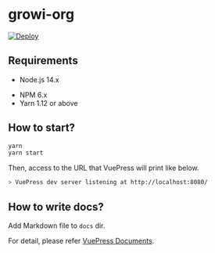 # growi-org
[![Deploy](https://github.com/weseek/growi-org/actions/workflows/deploy.yml/badge.svg)](https://github.com/weseek/growi-org/actions/workflows/deploy.yml)

## Requirements
<!-- textlint-disable weseek/ginger -->
- Node.js 14.x
<!-- textlint-disable weseek/ginger -->
- NPM 6.x
- Yarn 1.12 or above

## How to start?

``` bash
yarn
yarn start
```

Then, access to the URL that VuePress will print like below.

``` bash
> VuePress dev server listening at http://localhost:8080/
```

## How to write docs?

Add Markdown file to `docs` dir.

For detail, please refer [VuePress Documents](https://vuepress.vuejs.org/).
